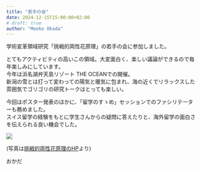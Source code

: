 ```yaml
---
title: "若手の会"
date: 2024-12-15T15:00:00+02:00
# draft: true
author: "Moeko Okada"
---
```


学術変革領域研究「挑戦的両性花原理」の若手の会に参加しました。  

とてもアクティビティの高いこの領域。大変面白く、楽しい議論ができるので毎年楽しみにしています。  
今年は浜名湖弁天島リゾート THE OCEANでの開催。  
新潟の雪とは打って変わっての陽気と暖気に包まれ、海の近くでリラックスした雰囲気でゴリゴリの研究トークはとっても楽しい。

今回はポスター発表のほかに、「留学のすゝめ」セッションでのファシリテーターも務めました。  
スイス留学の経験をもとに学生さんからの疑問に答えたりと、海外留学の面白さを伝えられる良い機会でした。

![](/img/my_post_folder/20241215_wakate1.jpg)

(写真は[挑戦的両性花原理のHP](https://www.ige.tohoku.ac.jp/prg/flower/info/2025/01/2024-2.html)より)

おかだ